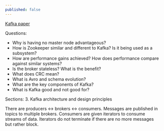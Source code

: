 ```yaml
---
published: false
---
```

[Kafka paper](http://notes.stephenholiday.com/Kafka.pdf)

Questions:
- Why is having no master node advantageous?
- How is Zookeeper similar and different to Kafka? Is it being used as a subsystem?
- How are performance gains achieved? How does performance compare against similar systems?
- Is the broker stateless? What is the benefit?
- What does CRC mean?
- What is Avro and schema evolution?
- What are the key components of Kafka?
- What is Kafka good and not good for?

Sections:
3. Kafka architecture and design principles

There are producers <-> brokers <-> consumers. Messages are published in topics to multiple brokers. Consumers are given iterators to consume streams of data. Iterators do not terminate if there are no more messages but rather block.
